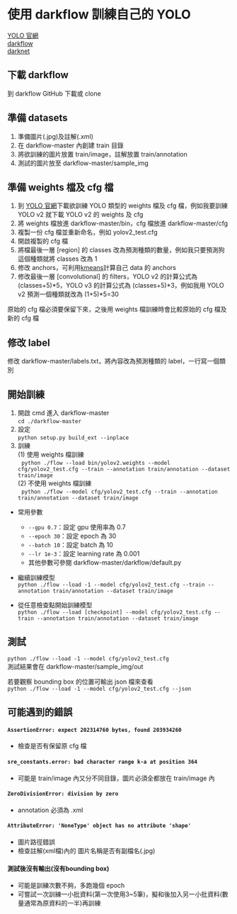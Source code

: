 # 使用 darkflow 訓練自己的 YOLO
[YOLO 官網](https://pjreddie.com/darknet/yolo/)  
[darkflow](https://github.com/thtrieu/darkflow)  
[darknet](https://github.com/pjreddie/darknet)  

## 下載 darkflow
到 darkflow GitHub 下載或 clone

## 準備 datasets
1. 準備圖片(.jpg)及註解(.xml)
2. 在 darkflow-master 內創建 train 目錄
3. 將欲訓練的圖片放置 train/image，註解放置 train/annotation
4. 測試的圖片放至 darkflow-master/sample_img

## 準備 weights 檔及 cfg 檔
1. 到 [YOLO 官網](https://pjreddie.com/darknet/yolo/)下載欲訓練 YOLO 類型的 weights 檔及 cfg 檔，例如我要訓練 YOLO v2 就下載 YOLO v2 的 weights 及 cfg
2. 將 weights 檔放進 darkflow-master/bin，cfg 檔放進 darkflow-master/cfg
3. 複製一份 cfg 檔並重新命名，例如 yolov2_test.cfg
4. 開啟複製的 cfg 檔
5. 將檔最後一層 [region] 的 classes 改為預測種類的數量，例如我只要預測狗這個種類就將 classes 改為 1
6. 修改 anchors，可利用[kmeans](https://github.com/lars76/kmeans-anchor-boxes)計算自己 data 的 anchors
7. 修改最後一層 [convolutional] 的 filters，YOLO v2 的計算公式為 (classes+5)\*5，YOLO v3 的計算公式為 (classes+5)\*3，例如我用 YOLO v2 預測一個種類就改為 (1+5)\*5=30

原始的 cfg 檔必須要保留下來，之後用 weights 檔訓練時會比較原始的 cfg 檔及新的 cfg 檔  

## 修改 label
修改 darkflow-master/labels.txt，將內容改為預測種類的 label，一行寫一個類別

## 開始訓練
1. 開啟 cmd 進入 darkflow-master  
  ```cd ./darkflow-master```
2. 設定  
  ```python setup.py build_ext --inplace```
3. 訓練  
  (1) 使用 weights 檔訓練  
  &nbsp;&nbsp;```python ./flow --load bin/yolov2.weights --model cfg/yolov2_test.cfg --train --annotation train/annotation --dataset train/image```  
  (2) 不使用 weights 檔訓練  
  &nbsp;&nbsp;```python ./flow --model cfg/yolov2_test.cfg --train --annotation train/annotation --dataset train/image```  

- 常用參數
  - ```--gpu 0.7```：設定 gpu 使用率為 0.7
  - ```--epoch 30```：設定 epoch 為 30
  - ```--batch 10```：設定 batch 為 10
  - ```--lr 1e-3```：設定 learning rate 為 0.001
  - 其他參數可參閱 darkflow-master/darkflow/default.py

- 繼續訓練模型  
  ```python ./flow --load -1 --model cfg/yolov2_test.cfg --train --annotation train/annotation --dataset train/image```
- 從任意檢查點開始訓練模型  
  ```python ./flow --load [checkpoint] --model cfg/yolov2_test.cfg --train --annotation train/annotation --dataset train/image```

## 測試
```python ./flow --load -1 --model cfg/yolov2_test.cfg```  
測試結果會在 darkflow-master/sample_img/out  

若要觀察 bounding box 的位置可輸出 json 檔來查看  
```python ./flow --load -1 --model cfg/yolov2_test.cfg --json```  

## 可能遇到的錯誤
#### ```AssertionError: expect 202314760 bytes, found 203934260```
- 檢查是否有保留原 cfg 檔
#### ```sre_constants.error: bad character range k-a at position 364```
- 可能是 train/image 內又分不同目錄，圖片必須全都放在 train/image 內
#### ```ZeroDivisionError: division by zero```
- annotation 必須為 .xml
#### ```AttributeError: 'NoneType' object has no attribute 'shape'```
- 圖片路徑錯誤
- 檢查註解(xml檔)內的 <filename> 圖片名稱是否有副檔名(.jpg)
#### 測試後沒有輸出(沒有bounding box)
- 可能是訓練次數不夠，多跑幾個 epoch
- 可嘗試一次訓練一小批資料(第一次使用3~5筆)，擬和後加入另一小批資料(數量通常為原資料的一半)再訓練
